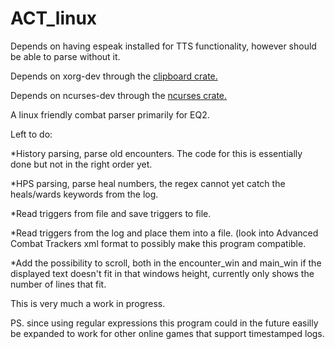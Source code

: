 # ACT_linux

Depends on having espeak installed for TTS functionality, however should be able to parse without it.

Depends on xorg-dev through the <a href="https://github.com/aweinstock314/rust-clipboard">clipboard crate.</a>

Depends on ncurses-dev through the <a href="https://github.com/jeaye/ncurses-rs">ncurses crate.</a>

A linux friendly combat parser primarily for EQ2.



Left to do:


*History parsing, parse old encounters. The code for this is essentially done but not in the right order yet.

*HPS parsing, parse heal numbers, the regex cannot yet catch the heals/wards keywords from the log.

*Read triggers from file and save triggers to file.

*Read triggers from the log and place them into a file. (look into Advanced Combat Trackers xml format to possibly make this program compatible.

*Add the possibility to scroll, both in the encounter_win and main_win if the displayed text doesn't fit in that windows height, currently only shows the number of lines that fit.



This is very much a work in progress.

PS. since using regular expressions this program could in the future easilly be expanded to work for other online games that support timestamped logs.
